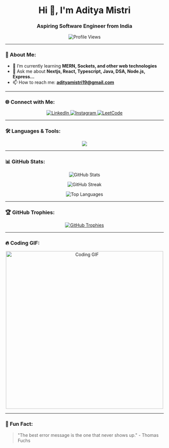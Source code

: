 ### <h1 align="center">Hi 👋, I'm Aditya Mistri</h1>
<h3 align="center">Aspiring Software Engineer from India</h3>

<p align="center">
  <img src="https://komarev.com/ghpvc/?username=aditya-mistri&label=Profile%20views&color=0e75b6&style=flat" alt="Profile Views" />
</p>

---

### 🚀 About Me:
- 🌱 I’m currently learning **MERN, Sockets, and other web technologies**
- 💬 Ask me about **Nextjs, React, Typescript, Java, DSA, Node.js, Express...**
- 📫 How to reach me: **adityamistri19@gmail.com**

---

### 🌐 Connect with Me:
<p align="center">
  <a href="https://linkedin.com/in/adityamistri" target="_blank">
    <img src="https://img.shields.io/badge/LinkedIn-0077B5?style=for-the-badge&logo=linkedin&logoColor=white" alt="LinkedIn" />
  </a>
  <a href="https://instagram.com/adityamistri_" target="_blank">
    <img src="https://img.shields.io/badge/Instagram-E4405F?style=for-the-badge&logo=instagram&logoColor=white" alt="Instagram" />
  </a>
  <a href="https://www.leetcode.com/aditya-mistri" target="_blank">
    <img src="https://img.shields.io/badge/LeetCode-FFA116?style=for-the-badge&logo=leetcode&logoColor=black" alt="LeetCode" />
  </a>
</p>

---

### 🛠️ Languages & Tools:
<p align="center">
  <img src="https://skillicons.dev/icons?i=html,css,js,react,nodejs,express,mongodb,mysql,java,git,linux,tailwind,redux,firebase" />
</p>

---

### 📊 GitHub Stats:
<p align="center">
  <img src="https://github-readme-stats.vercel.app/api?username=aditya-mistri&show_icons=true&theme=radical" alt="GitHub Stats" />
</p>

<p align="center">
  <img src="https://github-readme-streak-stats.herokuapp.com/?user=aditya-mistri&theme=radical" alt="GitHub Streak" />
</p>

<p align="center">
  <img src="https://github-readme-stats.vercel.app/api/top-langs?username=aditya-mistri&show_icons=true&locale=en&layout=compact&theme=radical" alt="Top Languages" />
</p>

---

### 🏆 GitHub Trophies:
<p align="center">
  <a href="https://github.com/ryo-ma/github-profile-trophy">
    <img src="https://github-profile-trophy.vercel.app/?username=aditya-mistri&theme=radical" alt="GitHub Trophies" />
  </a>
</p>

---

### 🔥 Coding GIF:
<p align="center">
  <img src="https://camo.githubusercontent.com/9792d43627b178fd4a45bcabb3647d7b34a62d64baf96a19abf6ea19d5cea8dd/68747470733a2f2f63646e2e6472696262626c652e636f6d2f75736572732f313138373833362f73637265656e73686f74732f363533393432392f70726f6772616d65722e676966" alt="Coding GIF" width="500" />
</p>

---

### 🎯 Fun Fact:
> "The best error message is the one that never shows up." - Thomas Fuchs
